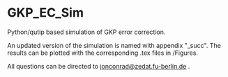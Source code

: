 # GKP_EC_Sim
Python/qutip based simulation of GKP error correction.

An updated version of the simulation is named with appendix "_succ". The results can be plotted with the corresponding .tex files in /Figures.

All questions can be directed to jonconrad@zedat.fu-berlin.de .
